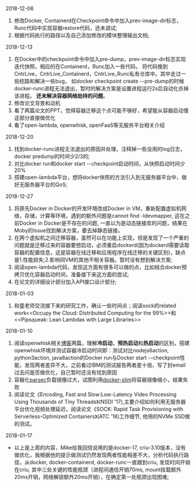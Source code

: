 
2018-12-06
  1. 修改Docker, Containerd在Checkpoint命令中加入prev-image-dir标志，Runc代码中实现容器restore代码，还未调试;
  1. 根据代码执行的路径以及自己添加修改的模块整理输出文档;
  
2018-12-13
  1. 在Docker中的checkpoint命令中加入pre-dump，prev-image-dir标志实现迭代快照，相应的在Containerd，Runc加入一些代码，
     将代码推到CntrLive，CntrLive_Containerd，CntrLive_Runc私有仓库中。其中走过一些挖路和解决一些bug，
     如docker checkpoint create --pre-dump的时候docker-runc进程无法退出，暂时的解决方案是设置进程运行2s后自动化杀掉该进程。
     **还未解决容器网络劫持的问题**。
  2. 修改论文背景和动机
  3. 看了两篇论文的PPT，觉得容器迁移这个点可能不够好，希望能从容器启动慢这部分直接做优化
  4. 看了open-lambda, openwhisk, openFaaS等无服务平台相关介绍
  
2018-12-20
  1. 找到docker-runc进程无法退出的原因并处理，注释掉一些没用的log日志，docker predump的时间少2/3的;
  2. 对比docker run和docker start --checkpoint启动时间，从快照启动时间少20%
  3. 搭建open-lambda平台，想将docker快照的方法引入到无服务器平台中，做好无服务器平台的QoS;
  
2018-12-27
  1. 将原先Docker in Docker的开发环境改成Docker in VM，重新配置虚拟机网络，存储，计算等环境，遇到的额外问题是cannot find -ldevmapper, 这在之前Docker in Docker是不存在的问题, 一直以为是动态链接库的问题，结果在Moby的Issue找到解决方案，要去掉静态链接。
  2. 在两个虚拟机之间迁移容器，虽然可以在功能上实现，但是发现了一个严重的问题就是迁移过来的容器要想启动，必须重启dockerd(因为dockerd需要读取容器的配置信息，这是容器在线迁移和应用程序在线迁移的关键区别)，缺点是1.性能损失;2.影响同VM的其他不相关容器。暂时没有想到解决方案;
  3. 阅读open-lambda代码，发现这方面有很多可以做的点，比如结合docker预拷贝优化容器启动时间，准备接下来这方面的尝试;
  4. 在论文的详细设计部分加入API接口设计部分;

2018-01-03
  1. 和童老师交流接下来的研究工作，确认一些时间点；阅读sock的related work<<Occupy the Cloud: Distributed Computing for the 99%>>和<<Pipsqueak: Lean Lambdas with Large Libraries>>

2018-01-10
  1. 阅读openwhisk相关[博客](https://medium.com/openwhisk/squeezing-the-milliseconds-how-to-make-serverless-platforms-blazing-fast-aea0e9951bd0)两篇，理解**冷启动**，**预热启动**和**热启动**的区别，搭建openwhisk环境并测试容器冷启动时间即：测试对比nodejs6action, python3action, java8action的Docker run与Docker start --checkpoint性能，发现两者差异不大，之前看过IBM的测试报告两者差十倍，写了封email过去问是否做优化，自己暂时还没有找到原因
  2. 容器化[parsec](https://github.com/Spirals-Team/benchmark-containers)负载镜像过大，试图利用[docker-slim](https://github.com/docker-slim/docker-slim)将容器镜像缩小，结果失败
  3. 阅读论文《Encoding, Fast and Slow:Low-Latency Video Processing Using Thousands of Tiny Threads》(NSDI '17),主要介绍如何利用无服务器平台优化视频处理延迟，阅读论文《SOCK: Rapid Task Provisioning with Serverless-Optimized Containers》(ATC '18)工作细节, 他用的NVMe SSD做的测试。
  
2018-01-17
  - 以上是上周的内容，Mike给我回信说用的是docker-17, criu-3.10版本，没有做优化，我根据他的提示做测试仍然发现两者性能相差不大，分析代码执行路径，从docker, docker-containerd, docker-runc一直跟到criu, 发现时间开销在criu, 其中三处关键的性能瓶颈（进程间通信开销70ms, mount挂载额外20ms开销，网络解锁额外20ms开销），在确定第一处瓶颈出现困难;
  

